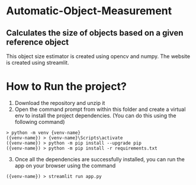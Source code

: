 # Automatic-Object-Measurement
## Calculates the size of objects based on a given reference object
This object size estimator is created using opencv and numpy.
The website is created using streamlit.

# How to Run the project?
1. Download the repository and unzip it
2. Open the command prompt from within this folder and create a virtual env to install the project dependencies.
  (You can do this using the following command)
  ```
  > python -m venv {venv-name}
  ({venv-name}) > {venv-name}\Scripts\activate
  ({venv-name}) > python -m pip install --upgrade pip
  ({venv-name}) > python -m pip install -r requirements.txt
  ```
3. Once all the dependencies are successfully installed, you can run the app on your browser using the command
  ```
  ({venv-name}) > streamlit run app.py
  ```
  
  
